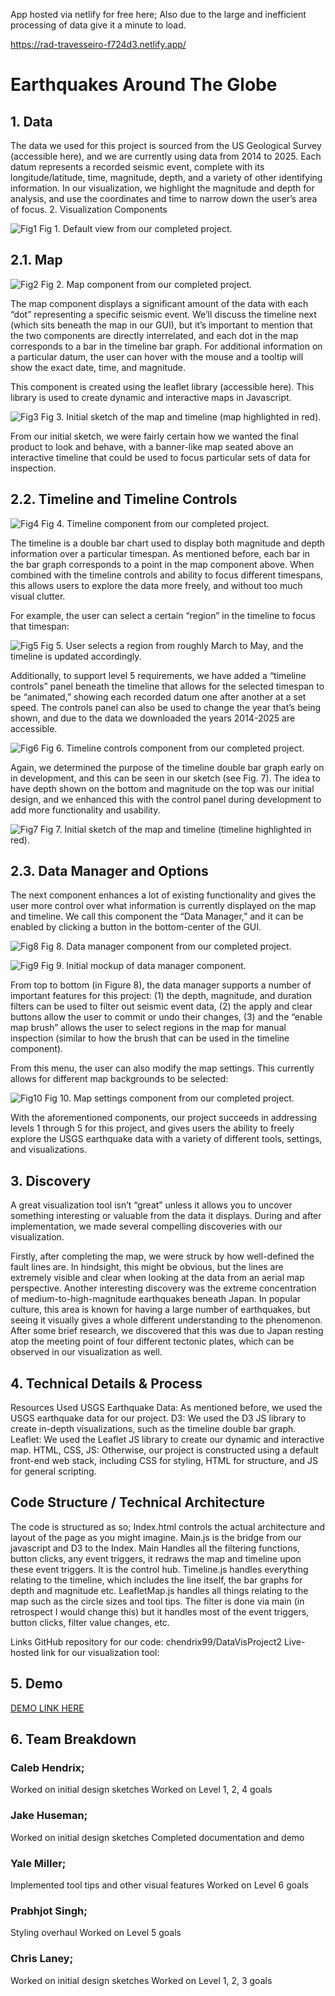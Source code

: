 App hosted via netlify for free here; Also due to the large and inefficient processing of data give it a minute to load.

https://rad-travesseiro-f724d3.netlify.app/

# Earthquakes Around The Globe

## 1. Data
The data we used for this project is sourced from the US Geological Survey (accessible here), and we are currently using data from 2014 to 2025. Each datum represents a recorded seismic event, complete with its longitude/latitude, time, magnitude, depth, and a variety of other identifying information. In our visualization, we highlight the magnitude and depth for analysis, and use the coordinates and time to narrow down the user’s area of focus.
2. Visualization Components

![Fig1](./readmeassets/Fig1.png)
Fig 1. Default view from our completed project.

## 2.1. Map


![Fig2](./readmeassets/Fig2.png)
Fig 2. Map component from our completed project.

The map component displays a significant amount of the data with each “dot” representing a specific seismic event. We’ll discuss the timeline next (which sits beneath the map in our GUI), but it’s important to mention that the two components are directly interrelated, and each dot in the map corresponds to a bar in the timeline bar graph. For additional information on a particular datum, the user can hover with the mouse and a tooltip will show the exact date, time, and magnitude.

This component is created using the leaflet library (accessible here). This library is used to create dynamic and interactive maps in Javascript.

![Fig3](./readmeassets/Fig3.png)
Fig 3. Initial sketch of the map and timeline (map highlighted in red).

From our initial sketch, we were fairly certain how we wanted the final product to look and behave, with a banner-like map seated above an interactive timeline that could be used to focus particular sets of data for inspection.

## 2.2. Timeline and Timeline Controls

![Fig4](./readmeassets/Fig4.png)
Fig 4. Timeline component from our completed project.

The timeline is a double bar chart used to display both magnitude and depth information over a particular timespan. As mentioned before, each bar in the bar graph corresponds to a point in the map component above. When combined with the timeline controls and ability to focus different timespans, this allows users to explore the data more freely, and without too much visual clutter.

For example, the user can select a certain “region” in the timeline to focus that timespan:

![Fig5](./readmeassets/Fig5.png)
Fig 5. User selects a region from roughly March to May, and the timeline is updated accordingly.

Additionally, to support level 5 requirements, we have added a “timeline controls” panel beneath the timeline that allows for the selected timespan to be “animated,” showing each recorded datum one after another at a set speed. The controls panel can also be used to change the year that’s being shown, and due to the data we downloaded the years 2014-2025 are accessible.

![Fig6](./readmeassets/Fig6.png)
Fig 6. Timeline controls component from our completed project.

Again, we determined the purpose of the timeline double bar graph early on in development, and this can be seen in our sketch (see Fig. 7). The idea to have depth shown on the bottom and magnitude on the top was our initial design, and we enhanced this with the control panel during development to add more functionality and usability.

![Fig7](./readmeassets/Fig7.png)
Fig 7. Initial sketch of the map and timeline (timeline highlighted in red).

## 2.3. Data Manager and Options

The next component enhances a lot of existing functionality and gives the user more control over what information is currently displayed on the map and timeline. We call this component the “Data Manager,” and it can be enabled by clicking a button in the bottom-center of the GUI.

![Fig8](./readmeassets/Fig8.png)
Fig 8. Data manager component from our completed project.

![Fig9](./readmeassets/Fig9.png)
Fig 9. Initial mockup of data manager component.

From top to bottom (in Figure 8), the data manager supports a number of important features for this project: (1) the depth, magnitude, and duration filters can be used to filter out seismic event data, (2) the apply and clear buttons allow the user to commit or undo their changes, (3) and the “enable map brush” allows the user to select regions in the map for manual inspection (similar to how the brush that can be used in the timeline component).

From this menu, the user can also modify the map settings. This currently allows for different map backgrounds to be selected:

![Fig10](./readmeassets/Fig10.png)
Fig 10. Map settings component from our completed project.

With the aforementioned components, our project succeeds in addressing levels 1 through 5 for this project, and gives users the ability to freely explore the USGS earthquake data with a variety of different tools, settings, and visualizations.

## 3. Discovery

A great visualization tool isn’t “great” unless it allows you to uncover something interesting or valuable from the data it displays. During and after implementation, we made several compelling discoveries with our visualization. 

Firstly, after completing the map, we were struck by how well-defined the fault lines are. In hindsight, this might be obvious, but the lines are extremely visible and clear when looking at the data from an aerial map perspective. Another interesting discovery was the extreme concentration of medium-to-high-magnitude earthquakes beneath Japan. In popular culture, this area is known for having a large number of earthquakes, but seeing it visually gives a whole different understanding to the phenomenon. After some brief research, we discovered that this was due to Japan resting atop the meeting point of four different tectonic plates, which can be observed in our visualization as well.
## 4. Technical Details & Process

Resources Used
USGS Earthquake Data: As mentioned before, we used the USGS earthquake data for our project.
D3: We used the D3 JS library to create in-depth visualizations, such as the timeline double bar graph.
Leaflet: We used the Leaflet JS library to create our dynamic and interactive map.
HTML, CSS, JS: Otherwise, our project is constructed using a default front-end web stack, including CSS for styling, HTML for structure, and JS for general scripting.

## Code Structure / Technical Architecture
The code is structured as so; Index.html controls the actual architecture and layout of the page as you might imagine. Main.js is the bridge from our javascript and D3 to the Index. Main Handles all the filtering functions, button clicks, any event triggers, it redraws the map and timeline upon these event triggers. It is the control hub. Timeline.js handles everything relating to the timeline, which includes the line itself, the bar graphs for depth and magnitude etc. LeafletMap.js handles all things relating to the map such as the circle sizes and tool tips. The filter is done via main (in retrospect I would change this) but it handles most of the event triggers, button clicks, filter value changes, etc. 


Links
GitHub repository for our code: chendrix99/DataVisProject2 
Live-hosted link for our visualization tool: 
## 5. Demo

[DEMO LINK HERE](https://drive.google.com/file/d/11dLqxikrqQx6F2wFKbQyonrDbSLCTrkE/view?usp=sharing)

## 6. Team Breakdown

### Caleb Hendrix;
Worked on initial design sketches
Worked on Level 1, 2, 4 goals
### Jake Huseman;
Worked on initial design sketches
Completed documentation and demo
### Yale Miller;
Implemented tool tips and other visual features
Worked on Level 6 goals
### Prabhjot Singh;
Styling overhaul
Worked on Level 5 goals
### Chris Laney;
Worked on initial design sketches
Worked on Level 1, 2, 3 goals
